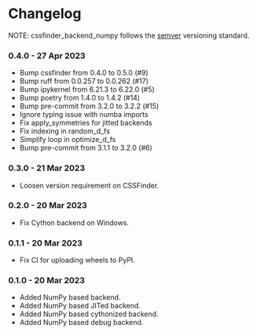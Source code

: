 # Changelog

NOTE: cssfinder_backend_numpy follows the [semver](https://semver.org/)
versioning standard.

### 0.4.0 - 27 Apr 2023

- Bump cssfinder from 0.4.0 to 0.5.0 (#9)
- Bump ruff from 0.0.257 to 0.0.262 (#17)
- Bump ipykernel from 6.21.3 to 6.22.0 (#5)
- Bump poetry from 1.4.0 to 1.4.2 (#14)
- Bump pre-commit from 3.2.0 to 3.2.2 (#15)
- Ignore typing issue with numba imports
- Fix apply_symmetries for jitted backends
- Fix indexing in random_d_fs
- Simplify loop in optimize_d_fs
- Bump pre-commit from 3.1.1 to 3.2.0 (#6)

### 0.3.0 - 21 Mar 2023

- Loosen version requirement on CSSFinder.

### 0.2.0 - 20 Mar 2023

- Fix Cython backend on Windows.

### 0.1.1 - 20 Mar 2023

- Fix CI for uploading wheels to PyPI.

### 0.1.0 - 20 Mar 2023

- Added NumPy based backend.
- Added NumPy based JITed backend.
- Added NumPy based cythonized backend.
- Added NumPy based debug backend.
